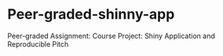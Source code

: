 # Peer-graded-shinny-app
Peer-graded Assignment: Course Project: Shiny Application and Reproducible Pitch
